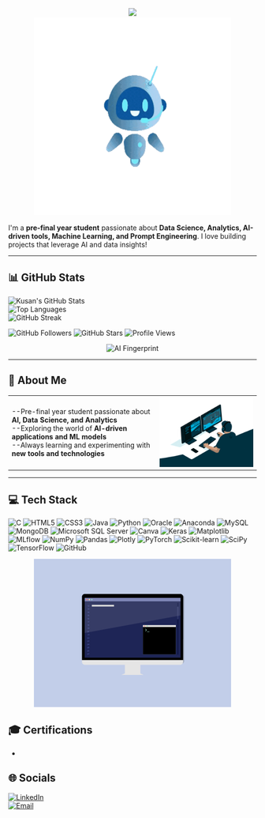 
<div align="center">
    <img src="https://readme-typing-svg.demolab.com?font=Fira+Code&size=30&pause=1000&color=22d3ee&center=true&vCenter=true&width=600&lines=Hi%2C+I'm+Kusan+Chakraborty;A+Data+Science+Enthusiast;Exploring+AI+and+Machine+Learning" />
</div>

<div align="center">
  <img src="assets/2.gif" alt="GIF 2" width="400"/>
</div>

I'm a **pre-final year student** passionate about **Data Science, Analytics, AI-driven tools, Machine Learning, and Prompt Engineering**. I love building projects that leverage AI and data insights!  

---

## 📊 GitHub Stats

![Kusan's GitHub Stats](https://github-readme-stats.vercel.app/api?username=kusan-139&show_icons=true&theme=radical)  
![Top Languages](https://github-readme-stats.vercel.app/api/top-langs/?username=kusan-139&layout=compact&theme=radical)  
![GitHub Streak](https://github-readme-streak-stats.herokuapp.com/?user=kusan-139&theme=radical)  

![GitHub Followers](https://img.shields.io/github/followers/kusan-139?label=Followers&style=social)
![GitHub Stars](https://img.shields.io/github/stars/kusan-139?label=Stars&style=social)
![Profile Views](https://komarev.com/ghpvc/?username=kusan-139&color=blue)

<div align="center">
  <img src="https://gifdb.com/images/high/ai-finger-print-recognition-zl4ku51ojamo22k9.gif" alt="AI Fingerprint" width="400"/>
</div>


---

## 🌟 About Me

<table>
  <tr>
    <td>
      --Pre-final year student passionate about <strong>AI, Data Science, and Analytics</strong><br>
      --Exploring the world of <strong>AI-driven applications and ML models</strong><br>
      --Always learning and experimenting with <strong>new tools and technologies</strong>
    </td>
    <td>
      <img src="assets/3.gif" alt="Project GIF 3" width="400"/>
    </td>
  </tr>
</table>

---

## 💻 Tech Stack

![C](https://img.shields.io/badge/C-00599C?style=for-the-badge&logo=c&logoColor=white)
![HTML5](https://img.shields.io/badge/HTML5-E34F26?style=for-the-badge&logo=html5&logoColor=white)
![CSS3](https://img.shields.io/badge/CSS3-1572B6?style=for-the-badge&logo=css3&logoColor=white)
![Java](https://img.shields.io/badge/Java-007396?style=for-the-badge&logo=java&logoColor=white)
![Python](https://img.shields.io/badge/Python-3670A0?style=for-the-badge&logo=python&logoColor=white)
![Oracle](https://img.shields.io/badge/Oracle-F80000?style=for-the-badge&logo=oracle&logoColor=white)
![Anaconda](https://img.shields.io/badge/Anaconda-44A833?style=for-the-badge&logo=anaconda&logoColor=white)
![MySQL](https://img.shields.io/badge/MySQL-4479A1?style=for-the-badge&logo=mysql&logoColor=white)
![MongoDB](https://img.shields.io/badge/MongoDB-47A248?style=for-the-badge&logo=mongodb&logoColor=white)
![Microsoft SQL Server](https://img.shields.io/badge/MicrosoftSQLServer-CC2927?style=for-the-badge&logo=microsoftsqlserver&logoColor=white)
![Canva](https://img.shields.io/badge/Canva-00C4CC?style=for-the-badge&logo=canva&logoColor=white)
![Keras](https://img.shields.io/badge/Keras-D00000?style=for-the-badge&logo=keras&logoColor=white)
![Matplotlib](https://img.shields.io/badge/Matplotlib-11557C?style=for-the-badge&logo=matplotlib&logoColor=white)
![MLflow](https://img.shields.io/badge/mlflow-000000?style=for-the-badge&logo=mlflow&logoColor=white)
![NumPy](https://img.shields.io/badge/NumPy-013243?style=for-the-badge&logo=numpy&logoColor=white)
![Pandas](https://img.shields.io/badge/Pandas-150458?style=for-the-badge&logo=pandas&logoColor=white)
![Plotly](https://img.shields.io/badge/Plotly-3F4F75?style=for-the-badge&logo=plotly&logoColor=white)
![PyTorch](https://img.shields.io/badge/PyTorch-EE4C2C?style=for-the-badge&logo=pytorch&logoColor=white)
![Scikit-learn](https://img.shields.io/badge/Scikit--learn-F7931E?style=for-the-badge&logo=scikitlearn&logoColor=white)
![SciPy](https://img.shields.io/badge/SciPy-8CAAE6?style=for-the-badge&logo=scipy&logoColor=white)
![TensorFlow](https://img.shields.io/badge/TensorFlow-FF6F00?style=for-the-badge&logo=tensorflow&logoColor=white)
![GitHub](https://img.shields.io/badge/GitHub-181717?style=for-the-badge&logo=github&logoColor=white)

<div align="center">
  <img src="assets/5.gif" alt="Tech Stack GIF" width="400"/>
</div>


## 🎓 Certifications

- 



## 🌐 Socials

[![LinkedIn](https://img.shields.io/badge/-LinkedIn-0077B5?style=flat-square&logo=linkedin&logoColor=white)](https://www.linkedin.com/in/kusan-chakraborty-988225359/)  
[![Email](https://img.shields.io/badge/-Email-D14836?style=flat-square&logo=gmail&logoColor=white)](mailto:kusan.c139@gmail.com)  



